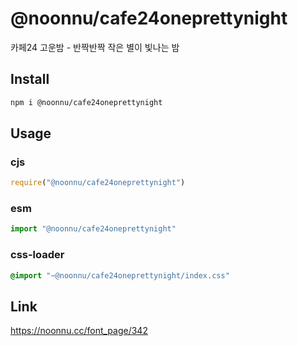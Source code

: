 # @noonnu/cafe24oneprettynight
카페24 고운밤 - 반짝반짝 작은 별이 빛나는 밤

## Install
```sh
npm i @noonnu/cafe24oneprettynight
```
## Usage
### cjs
```js
require("@noonnu/cafe24oneprettynight")
```
### esm
```js
import "@noonnu/cafe24oneprettynight"
```
### css-loader
```css
@import "~@noonnu/cafe24oneprettynight/index.css"
```

## Link
https://noonnu.cc/font_page/342